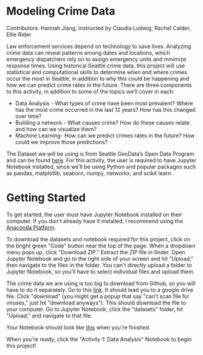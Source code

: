 # Modeling Crime Data
Contributors: Hannah Jiang, instructed by Claudia Ludwig, Rachel Calder, Ellie Rider


Law enforcement services depend on technology to save lives. Analyzing crime data can reveal patterns among dates and locations, which emergency dispatchers rely on to assign emergency units and minimize response times. Using historical Seattle crime data, this project will use statistical and computational skills to determine when and where crimes occur the most in Seattle, in addition to why this could be happening and how we can predict crime rates in the future. There are three components to this activity, in addition to some of the topics we’ll cover in each:

- Data Analysis - What types of crime have been most prevalent? Where has the most crime occurred in the last 12 years? How has this changed over time? 
- Building a network - What causes crime? How do these causes relate and how can we visualize them?
- Machine Learning- How can we predict crimes rates in the future? How could we improve those predictions?

The Dataset we will be using is from Seattle GeoData’s Open Data Program and can be found <a href= "https://data.seattle.gov/Public-Safety/SPD-Crime-Data-2008-Present/tazs-3rd5" > here</a>. For this activity, the user is required to have Jupyter Notebook installed, since we’ll be using Python and popular packages such as pandas, matplotlib, seaborn, numpy, networkx, and scikit learn.

# Getting Started
To get started, the user must have Jupyter Notebook installed on their computer. If you don't already have it installed, I recommend using the <a href= "https://docs.anaconda.com/anaconda/install/"> Anaconda Platform</a>.

To download the datasets and notebook required for this project, click on the bright green "Code" button near the top of the page. When a dropdown menu pops up, click "Download ZIP." Extract the ZIP file in finder. Open Jupyter Notebook and go to the right side of your screen and hit "Upload," then navigate to the files in the folder. You can't directly upload a folder to Jupyter Notebook, so you'll have to select individual files and upload them.

The crime data we are using is too big to download from Github, so you will have to do it separately. Go to this <a href= "https://drive.google.com/file/d/1Ur28H0HOakYd3yemfq740txPr2kbWVAO/view?usp=sharing" > link</a>. It should lead you to a google drive file. Click "download" (you might get a popup that say "can't scan file for viruses," just hit "download anyways"). This should download the file to your computer. Go to Jupyter Notebook, click the "datasets" folder, hit "Upload," and navigate to that file. 

Your Notebook should look like <a href= "https://drive.google.com/file/d/1jGYEpQS_EKkryO6zxYBBgS-5ak_liagf/view?usp=sharing" > this</a> when you're finished.

When you're ready, click the "Activity 1: Data Analysis" Notebook to begin this project!

